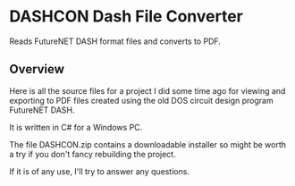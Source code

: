 # DASHCON Dash File Converter
Reads FutureNET DASH format files and converts to PDF.


## Overview
Here is all the source files for a project I did some time ago for viewing and exporting to PDF files created using the old DOS circuit design program FutureNET DASH.

It is written in C# for a Windows PC.

The file DASHCON.zip contains a downloadable installer so might be worth a try if you don't fancy rebuilding the project. 

If it is of any use, I'll try to answer any questions.


